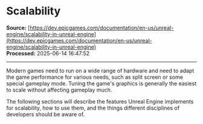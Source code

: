 # Scalability

**Source:** [https://dev.epicgames.com/documentation/en-us/unreal-engine/scalability-in-unreal-engine](https://dev.epicgames.com/documentation/en-us/unreal-engine/scalability-in-unreal-engine)  
**Processed:** 2025-06-14 16:47:52

---

Modern games need to run on a wide range of hardware and need to adapt the game performance for various needs, such as split screen or some special gameplay mode. Tuning the game's graphics is generally the easiest to scale without affecting gameplay much.

The following sections will describe the features Unreal Engine implements for scalability, how to use them, and the things different disciplines of developers should be aware of.